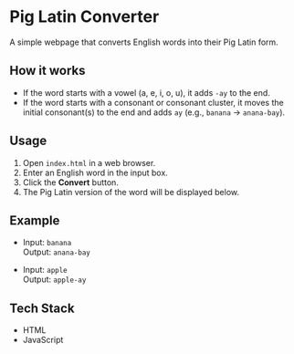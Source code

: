 # Pig Latin Converter

A simple webpage that converts English words into their Pig Latin form.

## How it works

- If the word starts with a vowel (a, e, i, o, u), it adds `-ay` to the end.
- If the word starts with a consonant or consonant cluster, it moves the initial consonant(s) to the end and adds `ay` (e.g., `banana` → `anana-bay`).

## Usage

1. Open `index.html` in a web browser.
2. Enter an English word in the input box.
3. Click the **Convert** button.
4. The Pig Latin version of the word will be displayed below.

## Example

- Input: `banana`  
  Output: `anana-bay`

- Input: `apple`  
  Output: `apple-ay`

## Tech Stack

- HTML
- JavaScript
